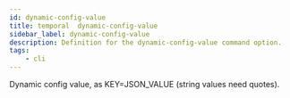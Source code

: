 ```yaml
---
id: dynamic-config-value
title: temporal  dynamic-config-value
sidebar_label: dynamic-config-value
description: Definition for the dynamic-config-value command option.
tags:
	- cli
---
```


 Dynamic config value, as KEY=JSON_VALUE (string values need quotes).
